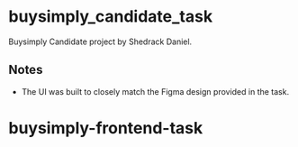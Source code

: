 # buysimply_candidate_task

Buysimply Candidate project by Shedrack Daniel.

## Notes


- The UI was built to closely match the Figma design provided in the task.
# buysimply-frontend-task
